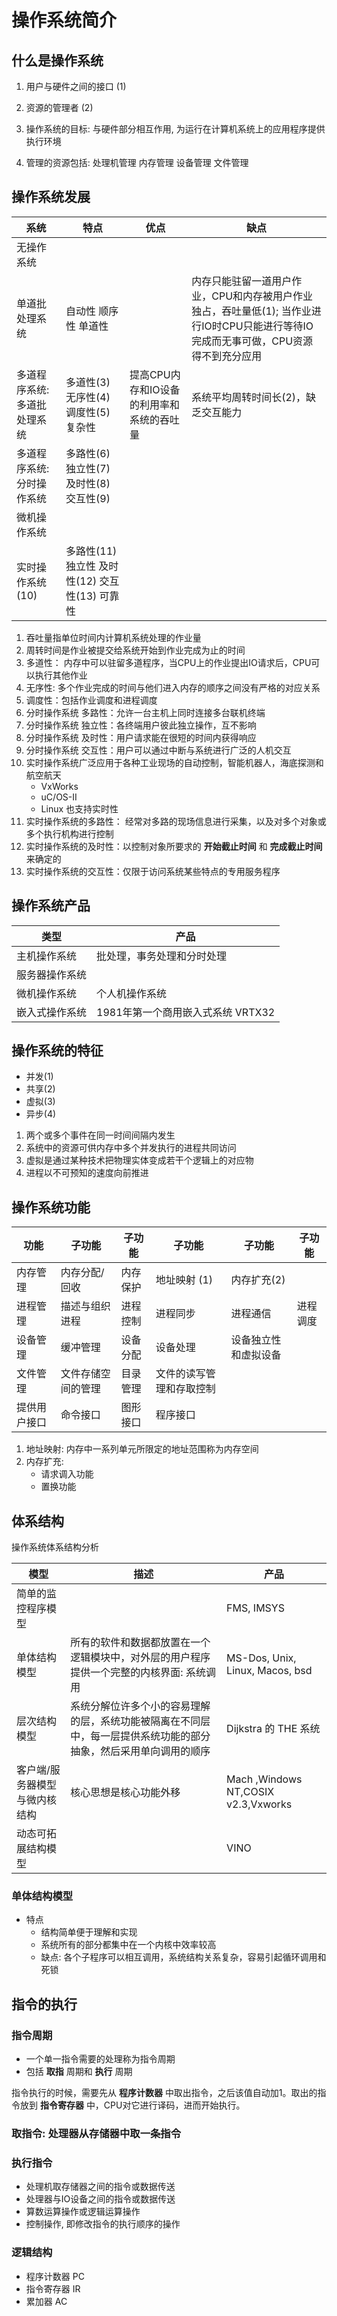 # 操作系统简介
## 什么是操作系统


1. 用户与硬件之间的接口 (1)
2. 资源的管理者 (2)

1. 操作系统的目标: 与硬件部分相互作用, 为运行在计算机系统上的应用程序提供执行环境
2. 管理的资源包括: 处理机管理 内存管理 设备管理 文件管理

## 操作系统发展

| 系统                         | 特点                                               | 优点                                      | 缺点                                                                                                                                 |
| ---------------------------- | -------------------------------------------------- | ----------------------------------------- | ------------------------------------------------------------------------------------------------------------------------------------ |
| 无操作系统                   |                                                    |                                           |                                                                                                                                      |
| 单道批处理系统               | 自动性 顺序性 单道性                               |                                           | 内存只能驻留一道用户作业，CPU和内存被用户作业独占，吞吐量低(1); 当作业进行IO时CPU只能进行等待IO完成而无事可做，CPU资源得不到充分应用 |
| 多道程序系统: 多道批处理系统 | 多道性(3) 无序性(4) 调度性(5) 复杂性               | 提高CPU内存和IO设备的利用率和系统的吞吐量 | 系统平均周转时间长(2)，缺乏交互能力                                                                                                  |
| 多道程序系统: 分时操作系统   | 多路性(6) 独立性(7) 及时性(8) 交互性(9)            |                                           |                                                                                                                                      |
| 微机操作系统                 |                                                    |                                           |                                                                                                                                      |
| 实时操作系统 (10)            | 多路性(11)  独立性  及时性(12)  交互性(13)  可靠性 |                                           |                                                                                                                                      |

1. 吞吐量指单位时间内计算机系统处理的作业量
2. 周转时间是作业被提交给系统开始到作业完成为止的时间
3. 多道性： 内存中可以驻留多道程序，当CPU上的作业提出IO请求后，CPU可以执行其他作业
4. 无序性: 多个作业完成的时间与他们进入内存的顺序之间没有严格的对应关系
5. 调度性：包括作业调度和进程调度
6. 分时操作系统 多路性：允许一台主机上同时连接多台联机终端
7. 分时操作系统 独立性：各终端用户彼此独立操作，互不影响
8. 分时操作系统 及时性：用户请求能在很短的时间内获得响应
9. 分时操作系统 交互性：用户可以通过中断与系统进行广泛的人机交互
10. 实时操作系统广泛应用于各种工业现场的自动控制，智能机器人，海底探测和航空航天
    * VxWorks
    * uC/OS-II
    * Linux 也支持实时性
11. 实时操作系统的多路性： 经常对多路的现场信息进行采集，以及对多个对象或多个执行机构进行控制
12. 实时操作系统的及时性：以控制对象所要求的 __开始截止时间__ 和 __完成截止时间__ 来确定的
13. 实时操作系统的交互性：仅限于访问系统某些特点的专用服务程序

## 操作系统产品
| 类型           | 产品                              |
| -------------- | --------------------------------- |
| 主机操作系统   | 批处理，事务处理和分时处理        |
| 服务器操作系统 |                                   |
| 微机操作系统   | 个人机操作系统                    |
| 嵌入式操作系统 | 1981年第一个商用嵌入式系统 VRTX32 |

## 操作系统的特征

* 并发(1)
* 共享(2)
* 虚拟(3)
* 异步(4)

1. 两个或多个事件在同一时间间隔内发生
2. 系统中的资源可供内存中多个并发执行的进程共同访问
3. 虚拟是通过某种技术把物理实体变成若干个逻辑上的对应物
4. 进程以不可预知的速度向前推进

## 操作系统功能

| 功能         | 子功能             | 子功能   | 子功能                   | 子功能               | 子功能   |
| ------------ | ------------------ | -------- | ------------------------ | -------------------- | -------- |
| 内存管理     | 内存分配/回收      | 内存保护 | 地址映射 (1)             | 内存扩充(2)          |
| 进程管理     | 描述与组织进程     | 进程控制 | 进程同步                 | 进程通信             | 进程调度 |
| 设备管理     | 缓冲管理           | 设备分配 | 设备处理                 | 设备独立性和虚拟设备 |
| 文件管理     | 文件存储空间的管理 | 目录管理 | 文件的读写管理和存取控制 |
| 提供用户接口 | 命令接口           | 图形接口 | 程序接口                 |

1. 地址映射: 内存中一系列单元所限定的地址范围称为内存空间
2. 内存扩充:
    * 请求调入功能
    * 置换功能

## 体系结构

操作系统体系结构分析

| 模型                          | 描述                                                                                                             | 产品                                |
| ----------------------------- | ---------------------------------------------------------------------------------------------------------------- | ----------------------------------- |
| 简单的监控程序模型            |                                                                                                                  | FMS, IMSYS                          |
| 单体结构模型                  | 所有的软件和数据都放置在一个逻辑模块中，对外层的用户程序提供一个完整的内核界面: 系统调用                          | MS-Dos, Unix, Linux, Macos, bsd     |
| 层次结构模型                  | 系统分解位许多个小的容易理解的层，系统功能被隔离在不同层中，每一层提供系统功能的部分抽象，然后采用单向调用的顺序 | Dijkstra 的 THE 系统                |
| 客户端/服务器模型与微内核结构 | 核心思想是核心功能外移                                                                                           | Mach ,Windows NT,COSIX v2.3,Vxworks |
| 动态可拓展结构模型            |                                                                                                                  | VINO                                |

### 单体结构模型
* 特点
    * 结构简单便于理解和实现
    * 系统所有的部分都集中在一个内核中效率较高
    * 缺点: 各个子程序可以相互调用，系统结构关系复杂，容易引起循环调用和死锁

## 指令的执行

### 指令周期
* 一个单一指令需要的处理称为指令周期
* 包括 __取指__ 周期和 __执行__ 周期

指令执行的时候，需要先从 __程序计数器__ 中取出指令，之后该值自动加1。取出的指令放到 __指令寄存器__ 中，CPU对它进行译码，进而开始执行。	
### 取指令: 处理器从存储器中取一条指令
### 执行指令
* 处理机取存储器之间的指令或数据传送
* 处理器与IO设备之间的指令或数据传送
* 算数运算操作或逻辑运算操作
* 控制操作, 即修改指令的执行顺序的操作
### 逻辑结构
* 程序计数器 PC
* 指令寄存器 IR
* 累加器 AC

